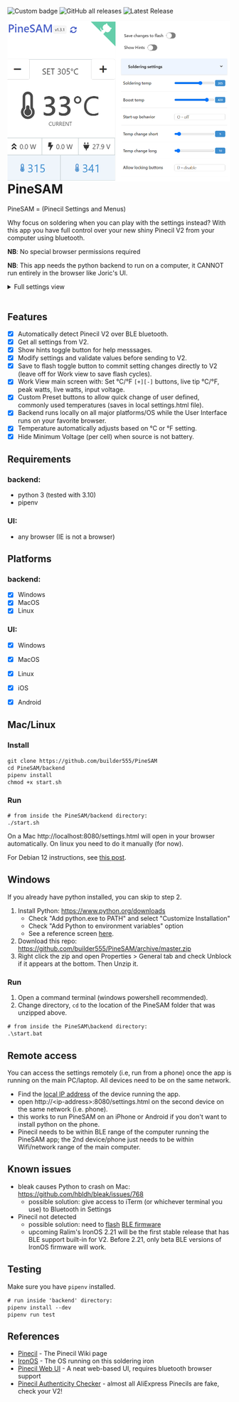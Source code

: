 <img alt="Custom badge" src="https://img.shields.io/endpoint?color=blue&style=plastic&url=https%3A%2F%2Fhits.dwyl.com%2Fbuilder555%2FPineSAM.json">  <img alt="GitHub all releases" src="https://img.shields.io/github/downloads/builder555/PineSAM/total?color=blue&style=plastic"> ![Latest Release](https://img.shields.io/github/v/release/builder555/PineSAM)




<img src="./screenshot1.3.1.png" align="right" width="500" style="float:left">

# PineSAM

PineSAM = (Pinecil Settings and Menus)

Why focus on soldering when you can play with the settings instead? With this app you have full control over your new shiny Pinecil V2 from your computer using bluetooth.


**NB**: No special browser permissions required

**NB**: This app needs the python backend to run on a computer, it CANNOT run entirely in the browser like Joric's UI.

<details>
  <summary>Full settings view</summary>
  <p>
    <img src="./full_settings1.3.1b.png"/>
  </p>
</details>
<div style="clear:both;">&nbsp;</div>

## Features
- [x] Automatically detect Pinecil V2 over BLE bluetooth.
- [x] Get all settings from V2.
- [X] Show hints toggle button for help messsages.
- [X] Modify settings and validate values before sending to V2.
- [X] Save to flash toggle button to commit setting changes directly to V2 (leave off for Work view to save flash cycles).
- [X] Work View main screen with: Set °C/°F `[+][-]` buttons, live tip °C/°F, peak watts, live watts, input voltage.
- [X] Custom Preset buttons to allow quick change of user defined, commonly used temperatures (saves in local settings.html file).
- [X] Backend runs locally on all major platforms/OS while the User Interface runs on your favorite browser.
- [X] Temperature automatically adjusts based on °C or °F setting.
- [X] Hide Minimum Voltage (per cell) when source is not battery.

## Requirements
### backend:
- python 3 (tested with 3.10)
- pipenv
### UI:
- any browser (IE is not a browser)

## Platforms
### backend:
- [x] Windows
- [x] MacOS
- [x] Linux
### UI:
- [x] Windows
- [x] MacOS
- [x] Linux
- [x] iOS
- [x] Android


## Mac/Linux 

### Install

```shell
git clone https://github.com/builder555/PineSAM
cd PineSAM/backend
pipenv install
chmod +x start.sh
```

### Run
```shell
# from inside the PineSAM/backend directory:
./start.sh
```

On a Mac http://localhost:8080/settings.html will open in your browser automatically. On linux you need to do it manually (for now).

For Debian 12 instructions, see [this post](https://github.com/builder555/PineSAM/discussions/47#discussion-4884758).


## Windows

If you already have python installed, you can skip to step 2.

1. Install Python: https://www.python.org/downloads
    * Check "Add python.exe to PATH" and select "Customize Installation"
    * Check "Add Python to environment variables" option
    * See a reference screen [here](https://github.com/builder555/PineSAM/discussions/7#discussion-4862766).
2. Download this repo: https://github.com/builder555/PineSAM/archive/master.zip
3. Right click the zip and open Properties > General tab and check Unblock if it appears at the bottom. Then Unzip it.

### Run
1. Open a command terminal (windows powershell recommended).
2. Change directory, `cd` to the location of the PineSAM folder that was unzipped above.
```shell
# from inside the PineSAM\backend directory:
.\start.bat
```


## Remote access

You can access the settings remotely (i.e, run from a phone) once the app is running on the main PC/laptop. All devices need to be on the same network.

* Find the [local IP address](https://lifehacker.com/how-to-find-your-local-and-external-ip-address-5833108) of the device running the app.
* open http://\<ip-address\>:8080/settings.html on the second device on the same network (i.e. phone).
* this works to run PineSAM on an iPhone or Android if you don't want to install python on the phone.
* Pinecil needs to be within BLE range of the computer running the PineSAM app; the 2nd device/phone just needs to be within Wifi/network range of the main computer.

## Known issues

- bleak causes Python to crash on Mac: https://github.com/hbldh/bleak/issues/768
    * possible solution: give access to iTerm (or whichever terminal you use) to Bluetooth in Settings
- Pinecil not detected
    * possible solution: need to [flash](https://github.com/Ralim/IronOS/discussions/1518#discussioncomment-4866637) [BLE firmware](https://github.com/builder555/PineSAM/files/10797411/Pinecilv2_EN.zip)
    * upcoming Ralim's IronOS 2.21 will be the first stable release that has BLE support built-in for V2. Before 2.21, only beta BLE versions of IronOS firmware will work.


## Testing

Make sure you have `pipenv` installed.

```shell
# run inside 'backend' directory:
pipenv install --dev
pipenv run test
```

## References

- [Pinecil](https://wiki.pine64.org/wiki/Pinecil) - The Pinecil Wiki page
- [IronOS](https://github.com/Ralim/IronOS) - The OS running on this soldering iron
- [Pinecil Web UI](https://github.com/joric/pinecil) - A neat web-based UI, requires bluetooth browser support
- [Pinecil Authenticity Checker](https://pinecil.pine64.org/) - almost all AliExpress Pinecils are fake, check your V2!
